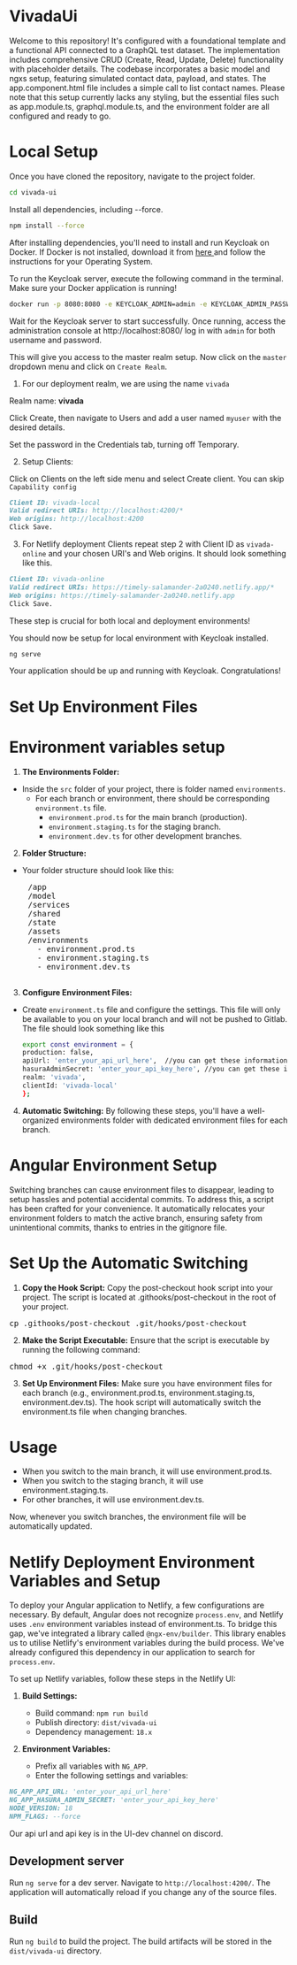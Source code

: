 # VivadaUi
Welcome to this repository! It's configured with a foundational template and a functional API connected to a GraphQL test dataset. The implementation includes comprehensive CRUD (Create, Read, Update, Delete) functionality with placeholder details. The codebase incorporates a basic model and ngxs setup, featuring simulated contact data, payload, and states. The app.component.html file includes a simple call to list contact names. Please note that this setup currently lacks any styling, but the essential files such as app.module.ts, graphql.module.ts, and the environment folder are all configured and ready to go.

# Local Setup
Once you have cloned the repository, navigate to the project folder.

```bash 
cd vivada-ui
```

Install all dependencies, including --force.

```bash
npm install --force
```

After installing dependencies, you'll need to install and run Keycloak on Docker. If Docker is not installed, download it from [here ](https://www.keycloak.org/downloads) and follow the instructions for your Operating System.

To run the Keycloak server, execute the following command in the terminal. Make sure your Docker application is running!

```bash
docker run -p 8080:8080 -e KEYCLOAK_ADMIN=admin -e KEYCLOAK_ADMIN_PASSWORD=admin quay.io/keycloak/keycloak:22.0.4 start-dev
```

Wait for the Keycloak server to start successfully. Once running, access the administration console at http://localhost:8080/ log in with `admin` for both username and password.

This will give you access to the master realm setup. Now click on the `master` dropdown menu and click on `Create Realm`. 

1. For our deployment realm, we are using the name `vivada`

Realm name: **vivada**

Click Create, then navigate to Users and add a user named `myuser` with the desired details.

Set the password in the Credentials tab, turning off Temporary.

2. Setup Clients:

Click on Clients on the left side menu and select Create client. You can skip `Capability config`
```markdown
Client ID: vivada-local
Valid redirect URIs: http://localhost:4200/*
Web origins: http://localhost:4200
Click Save.
```

3. For Netlify deployment Clients repeat step 2 with Client ID as `vivada-online` and your chosen URI's and Web origins. It should look something like this.
```markdown
Client ID: vivada-online
Valid redirect URIs: https://timely-salamander-2a0240.netlify.app/*
Web origins: https://timely-salamander-2a0240.netlify.app
Click Save.
```

These step is crucial for both local and deployment environments!

You should now be setup for local environment with Keycloak installed. 

```bash
ng serve
```

Your application should be up and running with Keycloak. Congratulations!

# Set Up Environment Files

# Environment variables setup
1. **The Environments Folder:**
- Inside the `src` folder of your project, there is folder named `environments`.
  - For each branch or environment, there should be corresponding `environment.ts` file.
    - `environment.prod.ts` for the main branch (production).
    - `environment.staging.ts` for the staging branch.
    - `environment.dev.ts` for other development branches.

2. **Folder Structure:**
  - Your folder structure should look like this:

  <pre>
    /app
    /model
    /services
    /shared
    /state
    /assets
    /environments
      - environment.prod.ts
      - environment.staging.ts
      - environment.dev.ts
  </pre>

3. **Configure Environment Files:**
- Create `environment.ts` file and configure the settings. This file will only be available to you on your local branch and will not be pushed to Gitlab. The file should look something like this

  ```bash
  export const environment = {
  production: false,
  apiUrl: 'enter_your_api_url_here',  //you can get these information from UI-dev discord channel
  hasuraAdminSecret: 'enter_your_api_key_here', //you can get these information from UI-dev discord channel
  realm: 'vivada',
  clientId: 'vivada-local'
  };
  ```

4. **Automatic Switching:**
By following these steps, you'll have a well-organized environments folder with dedicated environment files for each branch.

# Angular Environment Setup

Switching branches can cause environment files to disappear, leading to setup hassles and potential accidental commits. To address this, a script has been crafted for your convenience. It automatically relocates your environment folders to match the active branch, ensuring safety from unintentional commits, thanks to entries in the gitignore file.

# Set Up the Automatic Switching
1. **Copy the Hook Script:** Copy the post-checkout hook script into your project. The script is located at .githooks/post-checkout in the root of your project.
<pre>
cp .githooks/post-checkout .git/hooks/post-checkout
</pre>

2. **Make the Script Executable:** Ensure that the script is executable by running the following command:
<pre>
chmod +x .git/hooks/post-checkout
</pre>

3. **Set Up Environment Files:** Make sure you have environment files for each branch (e.g., environment.prod.ts, environment.staging.ts, environment.dev.ts). The hook script will automatically switch the environment.ts file when changing branches.

# Usage
- When you switch to the main branch, it will use environment.prod.ts.
- When you switch to the staging branch, it will use environment.staging.ts.
- For other branches, it will use environment.dev.ts.

Now, whenever you switch branches, the environment file will be automatically updated.

# Netlify Deployment Environment Variables and Setup

To deploy your Angular application to Netlify, a few configurations are necessary. By default, Angular does not recognize `process.env`, and Netlify uses `.env` environment variables instead of environment.ts. To bridge this gap, we've integrated a library called `@ngx-env/builder`. This library enables us to utilise Netlify's environment variables during the build process. We've already configured this dependency in our application to search for `process.env`.

To set up Netlify variables, follow these steps in the Netlify UI:

1. **Build Settings:**
   - Build command: `npm run build`
   - Publish directory: `dist/vivada-ui`
   - Dependency management: `18.x`

2. **Environment Variables:**
   - Prefix all variables with `NG_APP`.
   - Enter the following settings and variables:

```markdown
NG_APP_API_URL: 'enter_your_api_url_here'
NG_APP_HASURA_ADMIN_SECRET: 'enter_your_api_key_here'
NODE_VERSION: 18
NPM_FLAGS: --force
```

Our api url and api key is in the UI-dev channel on discord. 
## Development server

Run `ng serve` for a dev server. Navigate to `http://localhost:4200/`. The application will automatically reload if you change any of the source files.

## Build

Run `ng build` to build the project. The build artifacts will be stored in the `dist/vivada-ui` directory.

